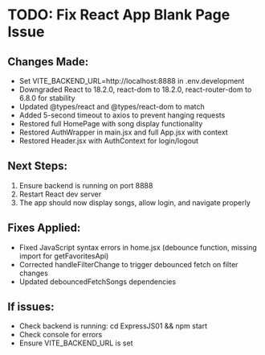 # TODO: Fix React App Blank Page Issue

## Changes Made:
- Set VITE_BACKEND_URL=http://localhost:8888 in .env.development
- Downgraded React to 18.2.0, react-dom to 18.2.0, react-router-dom to 6.8.0 for stability
- Updated @types/react and @types/react-dom to match
- Added 5-second timeout to axios to prevent hanging requests
- Restored full HomePage with song display functionality
- Restored AuthWrapper in main.jsx and full App.jsx with context
- Restored Header.jsx with AuthContext for login/logout

## Next Steps:
1. Ensure backend is running on port 8888
2. Restart React dev server
3. The app should now display songs, allow login, and navigate properly

## Fixes Applied:
- Fixed JavaScript syntax errors in home.jsx (debounce function, missing import for getFavoritesApi)
- Corrected handleFilterChange to trigger debounced fetch on filter changes
- Updated debouncedFetchSongs dependencies

## If issues:
- Check backend is running: cd ExpressJS01 && npm start
- Check console for errors
- Ensure VITE_BACKEND_URL is set

